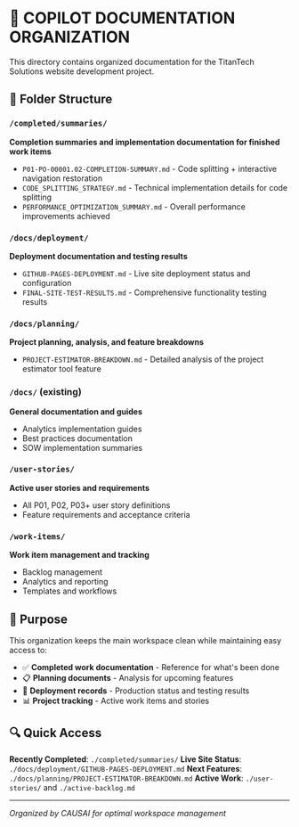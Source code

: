 # 📁 COPILOT DOCUMENTATION ORGANIZATION

This directory contains organized documentation for the TitanTech Solutions website development project.

## 📂 Folder Structure

### `/completed/summaries/`
**Completion summaries and implementation documentation for finished work items**
- `P01-PO-00001.02-COMPLETION-SUMMARY.md` - Code splitting + interactive navigation restoration
- `CODE_SPLITTING_STRATEGY.md` - Technical implementation details for code splitting
- `PERFORMANCE_OPTIMIZATION_SUMMARY.md` - Overall performance improvements achieved

### `/docs/deployment/`
**Deployment documentation and testing results**
- `GITHUB-PAGES-DEPLOYMENT.md` - Live site deployment status and configuration
- `FINAL-SITE-TEST-RESULTS.md` - Comprehensive functionality testing results

### `/docs/planning/`
**Project planning, analysis, and feature breakdowns**
- `PROJECT-ESTIMATOR-BREAKDOWN.md` - Detailed analysis of the project estimator tool feature

### `/docs/` (existing)
**General documentation and guides**
- Analytics implementation guides
- Best practices documentation
- SOW implementation summaries

### `/user-stories/`
**Active user stories and requirements**
- All P01, P02, P03+ user story definitions
- Feature requirements and acceptance criteria

### `/work-items/`
**Work item management and tracking**
- Backlog management
- Analytics and reporting
- Templates and workflows

## 🎯 **Purpose**

This organization keeps the main workspace clean while maintaining easy access to:
- ✅ **Completed work documentation** - Reference for what's been done
- 📋 **Planning documents** - Analysis for upcoming features  
- 🚀 **Deployment records** - Production status and testing results
- 📊 **Project tracking** - Active work items and stories

## 🔍 **Quick Access**

**Recently Completed**: `./completed/summaries/`
**Live Site Status**: `./docs/deployment/GITHUB-PAGES-DEPLOYMENT.md`
**Next Features**: `./docs/planning/PROJECT-ESTIMATOR-BREAKDOWN.md`
**Active Work**: `./user-stories/` and `./active-backlog.md`

---

*Organized by CAUSAI for optimal workspace management*
